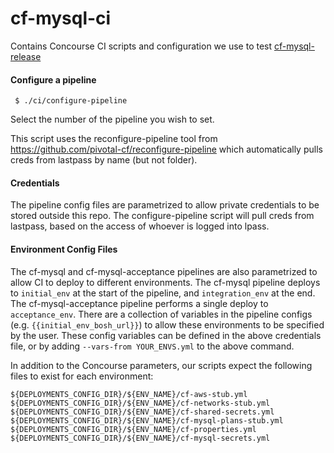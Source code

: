 # cf-mysql-ci
Contains Concourse CI scripts and configuration we use to test [cf-mysql-release](https://github.com/cloudfoundry/cf-mysql-release)

#### Configure a pipeline
```
 $ ./ci/configure-pipeline
```
Select the number of the pipeline you wish to set.

This script uses the reconfigure-pipeline tool from https://github.com/pivotal-cf/reconfigure-pipeline
which automatically pulls creds from lastpass by name (but not folder).

#### Credentials

The pipeline config files are parametrized to allow private credentials to be stored outside this repo. The configure-pipeline script will pull creds from lastpass, based on the access of whoever is logged into lpass.

#### Environment Config Files

The cf-mysql and cf-mysql-acceptance pipelines are also parametrized to allow CI to deploy to different environments.
The cf-mysql pipeline deploys to `initial_env` at the start of the pipeline, and `integration_env` at the end.
The cf-mysql-acceptance pipeline performs a single deploy to `acceptance_env`.
There are a collection of variables in the pipeline configs (e.g. `{{initial_env_bosh_url}}`) to allow these environments to be specified by the user.
These config variables can be defined in the above credentials file, or by adding `--vars-from YOUR_ENVS.yml` to the above command.

In addition to the Concourse parameters, our scripts expect the following files to exist for each environment:
```
${DEPLOYMENTS_CONFIG_DIR}/${ENV_NAME}/cf-aws-stub.yml
${DEPLOYMENTS_CONFIG_DIR}/${ENV_NAME}/cf-networks-stub.yml
${DEPLOYMENTS_CONFIG_DIR}/${ENV_NAME}/cf-shared-secrets.yml
${DEPLOYMENTS_CONFIG_DIR}/${ENV_NAME}/cf-mysql-plans-stub.yml
${DEPLOYMENTS_CONFIG_DIR}/${ENV_NAME}/cf-properties.yml
${DEPLOYMENTS_CONFIG_DIR}/${ENV_NAME}/cf-mysql-secrets.yml
```
